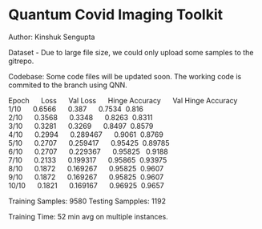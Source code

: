 # Quantum Covid Imaging Toolkit


Author: Kinshuk Sengupta

Dataset - Due to large file size, we could only upload some samples to the gitrepo.

Codebase: Some code files will be updated soon. The working code is commited to the branch using QNN.

Epoch&nbsp;&nbsp;&nbsp;&nbsp;&nbsp;	    Loss&nbsp;&nbsp;&nbsp;&nbsp;&nbsp;	    Val Loss&nbsp;&nbsp;&nbsp;&nbsp;&nbsp;	    Hinge Accuracy&nbsp;&nbsp;&nbsp;&nbsp;&nbsp;	    Val Hinge Accuracy
 1/10&nbsp;&nbsp;&nbsp;&nbsp;&nbsp;    0.6566&nbsp;&nbsp;&nbsp;&nbsp;&nbsp;   	  0.387&nbsp;&nbsp;&nbsp;&nbsp;&nbsp;	        0.7534&nbsp;	            0.816<br>
 2/10&nbsp;&nbsp;&nbsp;&nbsp;&nbsp;	    0.3568&nbsp;&nbsp;&nbsp;&nbsp;&nbsp;	    0.3348&nbsp;&nbsp;&nbsp;&nbsp;&nbsp;	      0.8263&nbsp; 	            0.8311<br>
 3/10&nbsp;&nbsp;&nbsp;&nbsp;&nbsp; 	  0.3281&nbsp;&nbsp;&nbsp;&nbsp;&nbsp;    0.3269&nbsp;&nbsp;&nbsp;&nbsp;&nbsp;	      0.8497&nbsp;	            0.8579<br>
 4/10&nbsp;&nbsp;&nbsp;&nbsp;&nbsp;	    0.2994&nbsp;&nbsp;&nbsp;&nbsp;&nbsp;    0.289467&nbsp;&nbsp;&nbsp;&nbsp;&nbsp;	    0.9061&nbsp;	            0.8769<br>
 5/10&nbsp;&nbsp;&nbsp;&nbsp;&nbsp;	    0.2707&nbsp;&nbsp;&nbsp;&nbsp;&nbsp;	    0.259417&nbsp;&nbsp;&nbsp;&nbsp;&nbsp;	    0.95425&nbsp;	            0.89785<br>
 6/10&nbsp;&nbsp;&nbsp;&nbsp;&nbsp;	    0.2707&nbsp;&nbsp;&nbsp;&nbsp;&nbsp;	    0.229367&nbsp;&nbsp;&nbsp;&nbsp;&nbsp;	    0.95825	&nbsp;            0.9188<br>
 7/10&nbsp;&nbsp;&nbsp;&nbsp;&nbsp;	    0.2133&nbsp;&nbsp;&nbsp;&nbsp;&nbsp;	    0.199317&nbsp;&nbsp;&nbsp;&nbsp;&nbsp;	    0.95865&nbsp;	            0.93975<br>
 8/10&nbsp;&nbsp;&nbsp;&nbsp;&nbsp;	    0.1872&nbsp;&nbsp;&nbsp;&nbsp;&nbsp;	    0.169267&nbsp;&nbsp;&nbsp;&nbsp;&nbsp;	    0.95825&nbsp;	            0.9607<br>
 9/10&nbsp;&nbsp;&nbsp;&nbsp;&nbsp;	    0.1872&nbsp;&nbsp;&nbsp;&nbsp;&nbsp;	    0.169267&nbsp;&nbsp;&nbsp;&nbsp;&nbsp;	    0.95825&nbsp;	            0.9607<br>
 10/10&nbsp;&nbsp;&nbsp;&nbsp;&nbsp;	  0.1821&nbsp;&nbsp;&nbsp;&nbsp;&nbsp;	    0.169167&nbsp;&nbsp;&nbsp;&nbsp;&nbsp;	    0.96925&nbsp;	            0.9657<br>


Training Samples: 9580
Testing Sampples: 1192

Training Time: 52 min avg on multiple instances. 

